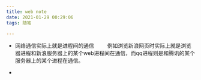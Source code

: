 ```yaml
---
title: web note
date: 2021-01-29 00:29:06
tags: 随笔

---
```


- 网络通信实际上就是进程间的通信
&nbsp;&nbsp;&nbsp;&nbsp;&nbsp;&nbsp;&nbsp;&nbsp;例如浏览新浪网页时实际上就是浏览器进程和新浪服务器上的某个web进程间在通信，而qq进程则是和腾讯的某个服务器上的某个进程在通信。

- 
